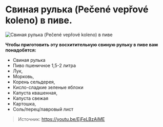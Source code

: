 # Свиная рулька (Pečené vepřové koleno) в пиве.
![Свиная рулька (Pečené vepřové koleno) в пиве](/images/Kulinar/Second/rul`ka.jpg 'Свиная рулька (Pečené vepřové koleno) в пиве')

**Чтобы приготовить эту восхитительную свиную рульку в пиве вам понадобятся:**

- Свиная рулька
- Пиво пшеничное 1,5-2 литра
- Лук,
- Морковь,
- Корень сельдерея,
- Кисло-сладкие зеленые яблоки
- Капуста квашенная,
- Капуста свежая
- Картошка,
- Соль/перец/лавровый лист

> Источник: https://youtu.be/EjFeLBzAiME
